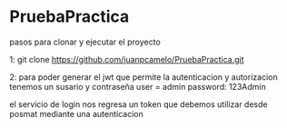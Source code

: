 # PruebaPractica

pasos para clonar y ejecutar el proyecto

1: git clone https://github.com/juanpcamelo/PruebaPractica.git 

2: para poder generar el jwt que permite la autenticacion y autorizacion 
tenemos un susario y contraseña 
  user = admin
  password: 123Admin

el servicio de login nos regresa un token que debemos utilizar desde posmat mediante una autenticacion 
